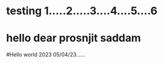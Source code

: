 # testing 1.....2.....3....4....5....6
# hello dear prosnjit saddam
#Hello world 2023 05/04/23......
